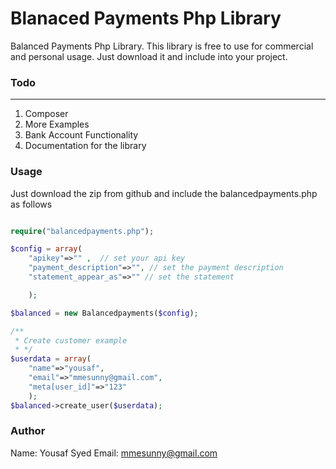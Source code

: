 Blanaced Payments Php Library
================

Balanced Payments Php Library. This library is free to use for commercial and personal usage. Just download it and include into your project.

### Todo
---
1. Composer
2. More Examples
3. Bank Account Functionality
4. Documentation for the library

### Usage
Just download the zip from github and include the balancedpayments.php as follows

```php

require("balancedpayments.php");

$config = array(
	"apikey"=>"" ,  // set your api key
	"payment_description"=>"", // set the payment description
	"statement_appear_as"=>"" // set the statement

	);

$balanced = new Balancedpayments($config);

/**
 * Create customer example
 * */
$userdata = array(
	"name"=>"yousaf",
	"email"=>"mmesunny@gmail.com",
	"meta[user_id]"=>"123"
	);
$balanced->create_user($userdata);
```
### Author
Name: Yousaf Syed
Email: mmesunny@gmail.com
